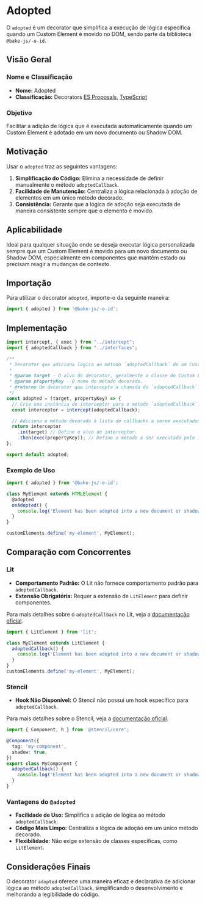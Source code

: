 # Adopted

O `adopted` é um decorator que simplifica a execução de lógica específica quando um Custom Element é movido no DOM, sendo parte da biblioteca `@bake-js/-o-id`.

## Visão Geral

### Nome e Classificação

- **Nome:** Adopted
- **Classificação:** Decorators [ES Proposals](https://www.proposals.es/proposals/Decorators), [TypeScript](https://www.typescriptlang.org/docs/handbook/decorators.html)

### Objetivo

Facilitar a adição de lógica que é executada automaticamente quando um Custom Element é adotado em um novo documento ou Shadow DOM.

## Motivação

Usar o `adopted` traz as seguintes vantagens:

1. **Simplificação do Código:** Elimina a necessidade de definir manualmente o método `adoptedCallback`.
2. **Facilidade de Manutenção:** Centraliza a lógica relacionada à adoção de elementos em um único método decorado.
3. **Consistência:** Garante que a lógica de adoção seja executada de maneira consistente sempre que o elemento é movido.

## Aplicabilidade

Ideal para qualquer situação onde se deseja executar lógica personalizada sempre que um Custom Element é movido para um novo documento ou Shadow DOM, especialmente em componentes que mantêm estado ou precisam reagir a mudanças de contexto.

## Importação

Para utilizar o decorator `adopted`, importe-o da seguinte maneira:

```javascript
import { adopted } from '@bake-js/-o-id';
```

## Implementação

```javascript
import intercept, { exec } from "../intercept";
import { adoptedCallback } from "../interfaces";

/**
 * Decorator que adiciona lógica ao método `adoptedCallback` de um Custom Element.
 *
 * @param target - O alvo do decorator, geralmente a classe do Custom Element.
 * @param propertyKey - O nome do método decorado.
 * @returns Um decorator que intercepta a chamada do `adoptedCallback`.
 */
const adopted = (target, propertyKey) => {
  // Cria uma instância do interceptor para o método `adoptedCallback`.
  const interceptor = intercept(adoptedCallback);

  // Adiciona o método decorado à lista de callbacks a serem executados.
  return interceptor
    .in(target) // Define o alvo do interceptor.
    .then(exec(propertyKey)); // Define o método a ser executado pelo interceptor.
};

export default adopted;
```

### Exemplo de Uso

```typescript
import { adopted } from '@bake-js/-o-id';

class MyElement extends HTMLElement {
  @adopted
  onAdopted() {
    console.log('Element has been adopted into a new document or shadow DOM.');
  }
}

customElements.define('my-element', MyElement);
```

## Comparação com Concorrentes

### Lit

- **Comportamento Padrão:** O Lit não fornece comportamento padrão para `adoptedCallback`.
- **Extensão Obrigatória:** Requer a extensão de `LitElement` para definir componentes.

Para mais detalhes sobre o `adoptedCallback` no Lit, veja a [documentação oficial](https://lit.dev/docs/components/lifecycle/#adoptedcallback).

```javascript
import { LitElement } from 'lit';

class MyElement extends LitElement {
  adoptedCallback() {
    console.log('Element has been adopted into a new document or shadow DOM.');
  }
}
customElements.define('my-element', MyElement);
```

### Stencil

- **Hook Não Disponível:** O Stencil não possui um hook específico para `adoptedCallback`.

Para mais detalhes sobre o Stencil, veja a [documentação oficial](https://stenciljs.com/docs/getting-started).

```typescript
import { Component, h } from '@stencil/core';

@Component({
  tag: 'my-component',
  shadow: true,
})
export class MyComponent {
  adoptedCallback() {
    console.log('Element has been adopted into a new document or shadow DOM.');
  }
}
```

### Vantagens do `@adopted`

- **Facilidade de Uso:** Simplifica a adição de lógica ao método `adoptedCallback`.
- **Código Mais Limpo:** Centraliza a lógica de adoção em um único método decorado.
- **Flexibilidade:** Não exige extensão de classes específicas, como `LitElement`.

## Considerações Finais

O decorator `adopted` oferece uma maneira eficaz e declarativa de adicionar lógica ao método `adoptedCallback`, simplificando o desenvolvimento e melhorando a legibilidade do código.
